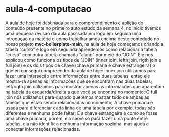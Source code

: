 # aula-4-computacao
 A aula de hoje foi destinada para o compreendimento e aplição do conteúdo presente no primeiro auto estudo da semana 4, no inicio tivemos uma pequena revisao da aula passsada em logo em seguida uma introduçao da matéria e como trabalhariamos encima deste contedudo no nosso projeto **mvc-boilerplate-main**, na aula de hoje começamos criando a tabela "curso" e logo em seguinda aprendemos como relacionar a tabela "curso" com outra tabela chamada "aluno" por meio do "JOIN".
  Ele nos explicou como funciona os tipos de "JOIN" (inner join, lefth join, rigth join e full join) e os dois tipos de chave (chave primaria e chave estrangeira)
 o que eu consegui compreender da aula de hoje:
 inner join utilizamos para fazer uma interseção entre informações entre duas tabelas, entao ele mostra-rá apenas as informacões que se encontram nas duas tabelas;
 left/rigth join utilizamos para mostrar apenas as informações que aparentam na tabela da esquerda/direita a que você se encontra no momento;
 O full join nós utilizamos para quando queremos mostrar tudo de ambas as tabelas que estao sendo relacionadas no momento;
A chave primaria é usada para diferenciar cada linha de uma tabela por exemplo, todas são diferentes e nenhuma pode faltar;
E a chave estrangeira é como se fosse uma chave primária, porém, ela serve só para fazer uma ponte entre tabelas, ela não identifica nenhuma informação sozinha, mas ajuda a conectar informações relacionadas.
